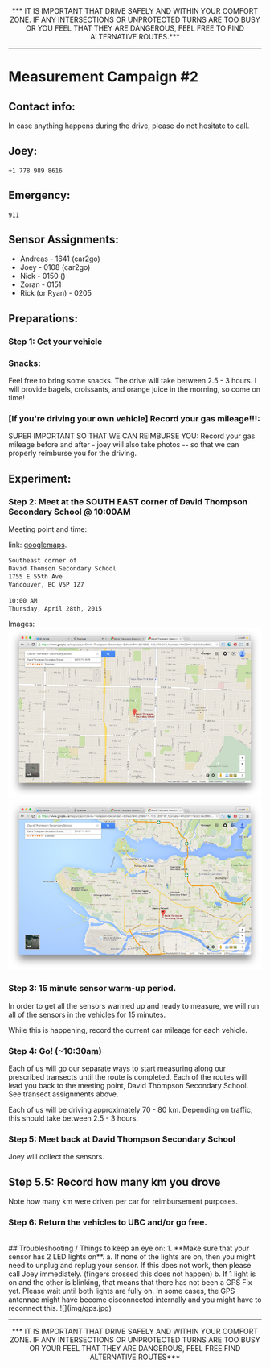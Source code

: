 <CENTER>
*** IT IS IMPORTANT THAT DRIVE SAFELY AND WITHIN YOUR COMFORT ZONE. IF ANY INTERSECTIONS OR UNPROTECTED TURNS ARE TOO BUSY OR YOU FEEL THAT THEY ARE DANGEROUS, FEEL FREE TO FIND ALTERNATIVE ROUTES.***
</CENTER>

***

# Measurement Campaign #2


## Contact info:
In case anything happens during the drive, please do not hesitate to call.
## Joey: 
	+1 778 989 8616
	
## Emergency:
	911

## Sensor Assignments:
* Andreas - 1641 (car2go)
* Joey - 0108 (car2go)
* Nick - 0150 ()
* Zoran - 0151
* Rick (or Ryan) - 0205


##  Preparations: 

### Step 1: Get your vehicle


### Snacks:
Feel free to bring some snacks. The drive will take between 2.5 - 3 hours. I will provide bagels, croissants, and orange juice in the morning, so come on time! 

### [If you're driving your own vehicle] Record your gas mileage!!!:
SUPER IMPORTANT SO THAT WE CAN REIMBURSE YOU: Record your gas mileage before and after - joey will also take photos -- so that we can properly reimburse you for the driving. 


##  Experiment: 
### Step 2: Meet at the SOUTH EAST corner of David Thompson Secondary School @ 10:00AM
Meeting point and time:

link: [googlemaps](https://www.google.ca/maps/place/David+Thompson+Secondary+School/@49.220862,-123.07058,15z/data=!4m2!3m1!1s0x0:0xc8367ae140cc277b). 
	
	Southeast corner of
	David Thomson Secondary School
	1755 E 55th Ave
	Vancouver, BC V5P 1Z7
	
	10:00 AM 
	Thursday, April 28th, 2015
	

Images:
![](img/meet1.png)
![](img/meet2.png)


### Step 3: 15 minute sensor warm-up period.
In order to get all the sensors warmed up and ready to measure, we will run all of the sensors in the vehicles for 15 minutes. 

While this is happening, record the current car mileage for each vehicle.

### Step 4: Go! (~10:30am)
Each of us will go our separate ways to start measuring along our prescribed transects until the route is completed. Each of the routes will lead you back to the meeting point, David Thompson Secondary School. See transect assignments above. 

Each of us will be driving approximately 70 - 80 km. Depending on traffic, this should take between 2.5 - 3 hours. 

### Step 5: Meet back at David Thompson Secondary School
Joey will collect the sensors. 

## Step 5.5: Record how many km you drove
Note how many km were driven per car for reimbursement purposes.

### Step 6: Return the vehicles to UBC and/or go free. 

<br>
## Troubleshooting / Things to keep an eye on:
1. **Make sure that your sensor has 2 LED lights on**.
	a. 	If none of the lights are on, then you might need to unplug and replug your sensor. If this does not work, then please call Joey immediately. (fingers crossed this does not happen)
	b.  If 1 light is on and the other is blinking, that means that there has not been a GPS Fix yet. Please wait until both lights are fully on. In some cases, the GPS antennae might have become disconnected internally and you might have to reconnect this. 
	![](img/gps.jpg)

***

<CENTER>
*** IT IS IMPORTANT THAT DRIVE SAFELY AND WITHIN YOUR COMFORT ZONE. IF ANY INTERSECTIONS OR UNPROTECTED TURNS ARE TOO BUSY OR YOUR FEEL THAT THEY ARE DANGEROUS, FEEL FREE FIND ALTERNATIVE ROUTES***
</CENTER>

